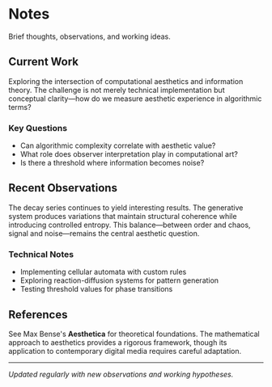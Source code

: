 # Notes

Brief thoughts, observations, and working ideas.

## Current Work

Exploring the intersection of computational aesthetics and information theory. The challenge is not merely technical implementation but conceptual clarity—how do we measure aesthetic experience in algorithmic terms?

### Key Questions

- Can algorithmic complexity correlate with aesthetic value?
- What role does observer interpretation play in computational art?
- Is there a threshold where information becomes noise?

## Recent Observations

The decay series continues to yield interesting results. The generative system produces variations that maintain structural coherence while introducing controlled entropy. This balance—between order and chaos, signal and noise—remains the central aesthetic question.

### Technical Notes

- Implementing cellular automata with custom rules
- Exploring reaction-diffusion systems for pattern generation  
- Testing threshold values for phase transitions

## References

See Max Bense's **Aesthetica** for theoretical foundations. The mathematical approach to aesthetics provides a rigorous framework, though its application to contemporary digital media requires careful adaptation.

---

*Updated regularly with new observations and working hypotheses.*
